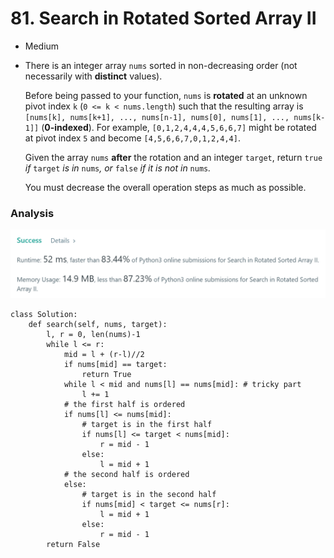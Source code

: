 # 81. Search in Rotated Sorted Array II

* Medium
*   There is an integer array `nums` sorted in non-decreasing order (not necessarily with **distinct** values).

    Before being passed to your function, `nums` is **rotated** at an unknown pivot index `k` (`0 <= k < nums.length`) such that the resulting array is `[nums[k], nums[k+1], ..., nums[n-1], nums[0], nums[1], ..., nums[k-1]]` (**0-indexed**). For example, `[0,1,2,4,4,4,5,6,6,7]` might be rotated at pivot index `5` and become `[4,5,6,6,7,0,1,2,4,4]`.

    Given the array `nums` **after** the rotation and an integer `target`, return `true` _if_ `target` _is in_ `nums`_, or_ `false` _if it is not in_ `nums`_._

    You must decrease the overall operation steps as much as possible.

### Analysis&#x20;

![](<../.gitbook/assets/image (4) (1) (1).png>)

```
class Solution:
    def search(self, nums, target):
        l, r = 0, len(nums)-1
        while l <= r:
            mid = l + (r-l)//2
            if nums[mid] == target:
                return True
            while l < mid and nums[l] == nums[mid]: # tricky part
                l += 1
            # the first half is ordered
            if nums[l] <= nums[mid]:
                # target is in the first half
                if nums[l] <= target < nums[mid]:
                    r = mid - 1
                else:
                    l = mid + 1
            # the second half is ordered
            else:
                # target is in the second half
                if nums[mid] < target <= nums[r]:
                    l = mid + 1
                else:
                    r = mid - 1
        return False
```
